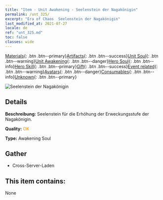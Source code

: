 ```yaml
---
title: "Item - Unit Awakening - Seelenstein der Nagakönigin"
permalink: /unt_325/
excerpt: "Era of Chaos  Seelenstein der Nagakönigin"
last_modified_at: 2021-07-27
locale: de
ref: "unt_325.md"
toc: false
classes: wide
---
```

 [Materials](/ItemsDE/){: .btn .btn--primary}[Artifacts](/ItemsDE/Artifacts/){: .btn .btn--success}[Unit Soul](/ItemsDE/UnitSoul/){: .btn .btn--warning}[Unit Awakening](/ItemsDE/UnitAwakening/){: .btn .btn--danger}[Hero Soul](/ItemsDE/HeroSoul/){: .btn .btn--info}[Hero Skill](/ItemsDE/HeroSkill/){: .btn .btn--primary}[Gift](/ItemsDE/Gift/){: .btn .btn--success}[Event related](/ItemsDE/Events/){: .btn .btn--warning}[Avatars](/ItemsDE/Avatars/){: .btn .btn--danger}[Consumables](/ItemsDE/Consumables/){: .btn .btn--info}[Unknown](/ItemsDE/Unknown/){: .btn .btn--primary}

 ![Seelenstein der Nagakönigin](/images/u/tia_shenv.jpg)

## Details
 **Beschreibung:** Seelenstein für die Erhöhung der Erweckungsstufe der Nagakönigin.

 **Quality:** <span style="color: #FF8C00">OK</span>

 **Type:** Awakening Soul

## Gather

*    Cross-Server-Laden 

## This item contains:

  None

